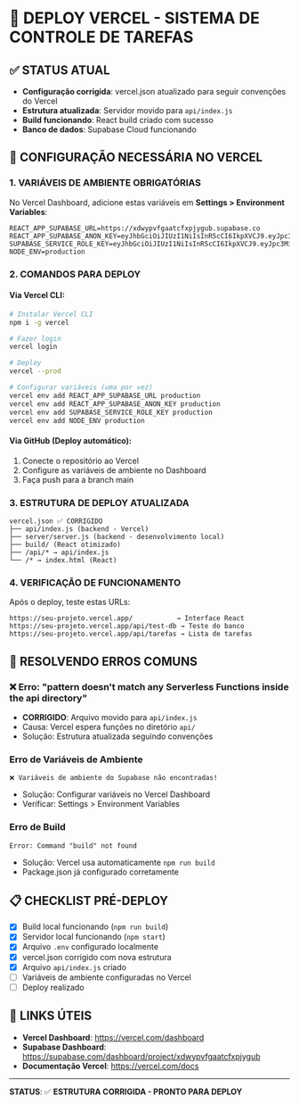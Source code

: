 # 🚀 DEPLOY VERCEL - SISTEMA DE CONTROLE DE TAREFAS

## ✅ STATUS ATUAL
- **Configuração corrigida**: vercel.json atualizado para seguir convenções do Vercel
- **Estrutura atualizada**: Servidor movido para `api/index.js`
- **Build funcionando**: React build criado com sucesso
- **Banco de dados**: Supabase Cloud funcionando

## 🔧 CONFIGURAÇÃO NECESSÁRIA NO VERCEL

### 1. VARIÁVEIS DE AMBIENTE OBRIGATÓRIAS
No Vercel Dashboard, adicione estas variáveis em **Settings > Environment Variables**:

```
REACT_APP_SUPABASE_URL=https://xdwypvfgaatcfxpjygub.supabase.co
REACT_APP_SUPABASE_ANON_KEY=eyJhbGciOiJIUzI1NiIsInR5cCI6IkpXVCJ9.eyJpc3MiOiJzdXBhYmFzZSIsInJlZiI6Inhkd3lwdmZnYWF0Y2Z4cGp5Z3ViIiwicm9sZSI6ImFub24iLCJpYXQiOjE3NDg5ODA2ODUsImV4cCI6MjA2NDU1NjY4NX0.FN8h5tT77tOPyPtjs1hVysj3HXT9Q6P5qqnmM1aAPxM
SUPABASE_SERVICE_ROLE_KEY=eyJhbGciOiJIUzI1NiIsInR5cCI6IkpXVCJ9.eyJpc3MiOiJzdXBhYmFzZSIsInJlZiI6Inhkd3lwdmZnYWF0Y2Z4cGp5Z3ViIiwicm9sZSI6InNlcnZpY2Vfcm9sZSIsImlhdCI6MTc0ODk4MDY4NSwiZXhwIjoyMDY0NTU2Njg1fQ.HLgEJGRjUwU_pONu1GNGjHtaZh7rj7urcjXWDpVPdmE
NODE_ENV=production
```

### 2. COMANDOS PARA DEPLOY

#### Via Vercel CLI:
```bash
# Instalar Vercel CLI
npm i -g vercel

# Fazer login
vercel login

# Deploy
vercel --prod

# Configurar variáveis (uma por vez)
vercel env add REACT_APP_SUPABASE_URL production
vercel env add REACT_APP_SUPABASE_ANON_KEY production  
vercel env add SUPABASE_SERVICE_ROLE_KEY production
vercel env add NODE_ENV production
```

#### Via GitHub (Deploy automático):
1. Conecte o repositório ao Vercel
2. Configure as variáveis de ambiente no Dashboard
3. Faça push para a branch main

### 3. ESTRUTURA DE DEPLOY ATUALIZADA

```
vercel.json ✅ CORRIGIDO
├── api/index.js (backend - Vercel)
├── server/server.js (backend - desenvolvimento local)
├── build/ (React otimizado)
├── /api/* → api/index.js
└── /* → index.html (React)
```

### 4. VERIFICAÇÃO DE FUNCIONAMENTO

Após o deploy, teste estas URLs:

```
https://seu-projeto.vercel.app/           → Interface React
https://seu-projeto.vercel.app/api/test-db → Teste do banco
https://seu-projeto.vercel.app/api/tarefas → Lista de tarefas
```

## 🐛 RESOLVENDO ERROS COMUNS

### ❌ Erro: "pattern doesn't match any Serverless Functions inside the api directory"
- **CORRIGIDO**: Arquivo movido para `api/index.js`
- Causa: Vercel espera funções no diretório `api/`
- Solução: Estrutura atualizada seguindo convenções

### Erro de Variáveis de Ambiente
```
❌ Variáveis de ambiente do Supabase não encontradas!
```
- Solução: Configurar variáveis no Vercel Dashboard
- Verificar: Settings > Environment Variables

### Erro de Build
```
Error: Command "build" not found
```
- Solução: Vercel usa automaticamente `npm run build`
- Package.json já configurado corretamente

## 📋 CHECKLIST PRÉ-DEPLOY

- [x] Build local funcionando (`npm run build`)
- [x] Servidor local funcionando (`npm start`)
- [x] Arquivo `.env` configurado localmente
- [x] vercel.json corrigido com nova estrutura
- [x] Arquivo `api/index.js` criado
- [ ] Variáveis de ambiente configuradas no Vercel
- [ ] Deploy realizado

## 🔗 LINKS ÚTEIS

- **Vercel Dashboard**: https://vercel.com/dashboard
- **Supabase Dashboard**: https://supabase.com/dashboard/project/xdwypvfgaatcfxpjygub
- **Documentação Vercel**: https://vercel.com/docs

---

**STATUS**: ✅ **ESTRUTURA CORRIGIDA - PRONTO PARA DEPLOY** 